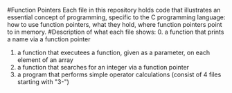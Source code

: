 #Function Pointers
Each file in this repository holds code that illustrates an essential concept of programming, specific to the C programming language: how to use function pointers, what they hold, where function pointers point to in memory.
#Description of what each file shows:
0. a function that prints a name via a function pointer
1. a function that executees a function, given as a parameter, on each element of an array
2. a function that searches for an integer via a function pointer
3. a program that performs simple operator calculations (consist of 4 files starting with "3-")
